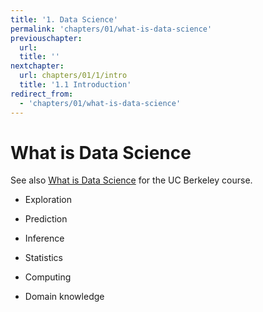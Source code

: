 ```yaml
---
title: '1. Data Science'
permalink: 'chapters/01/what-is-data-science'
previouschapter:
  url: 
  title: ''
nextchapter:
  url: chapters/01/1/intro
  title: '1.1 Introduction'
redirect_from:
  - 'chapters/01/what-is-data-science'
---
```

What is Data Science
====================

See also [What is Data Science](https://www.inferentialthinking.com/chapters/01/what-is-data-science) for the UC Berkeley course.

* Exploration
* Prediction
* Inference

* Statistics
* Computing
* Domain knowledge
